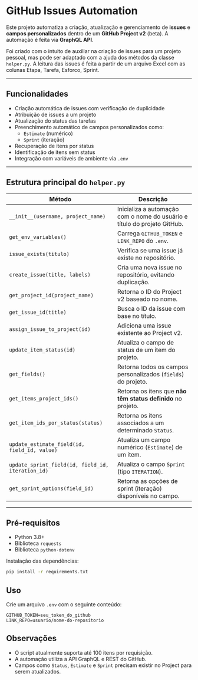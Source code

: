 # GitHub Issues Automation

Este projeto automatiza a criação, atualização e gerenciamento de **issues** e **campos personalizados** dentro de um **GitHub Project v2** (beta). A automação é feita via **GraphQL API**.

Foi criado com o intuito de auxiliar na criação de issues para um projeto pessoal, mas pode ser adaptado com a ajuda dos métodos da classe `helper.py`. A leitura das issues é feita a partir de um arquivo Excel com as colunas Etapa, Tarefa, Esforco, Sprint. 

---

## Funcionalidades

- Criação automática de issues com verificação de duplicidade
- Atribuição de issues a um projeto
- Atualização do status das tarefas
- Preenchimento automático de campos personalizados como:
  - `Estimate` (numérico)
  - `Sprint` (iteração)
- Recuperação de itens por status
- Identificação de itens sem status
- Integração com variáveis de ambiente via `.env`

---

## Estrutura principal do `helper.py`

| Método                            | Descrição                                                                 |
|----------------------------------|---------------------------------------------------------------------------|
| `__init__(username, project_name)`| Inicializa a automação com o nome do usuário e título do projeto GitHub. |
| `get_env_variables()`            | Carrega `GITHUB_TOKEN` e `LINK_REPO` do `.env`.                          |
| `issue_exists(titulo)`          | Verifica se uma issue já existe no repositório.                          |
| `create_issue(title, labels)`    | Cria uma nova issue no repositório, evitando duplicação.                |
| `get_project_id(project_name)`   | Retorna o ID do Project v2 baseado no nome.                              |
| `get_issue_id(title)`            | Busca o ID da issue com base no título.                                  |
| `assign_issue_to_project(id)`    | Adiciona uma issue existente ao Project v2.                              |
| `update_item_status(id)`         | Atualiza o campo de status de um item do projeto.                        |
| `get_fields()`                   | Retorna todos os campos personalizados (`fields`) do projeto.            |
| `get_items_project_ids()`        | Retorna os itens que **não têm status definido** no projeto.             |
| `get_item_ids_por_status(status)`| Retorna os itens associados a um determinado `Status`.                   |
| `update_estimate_field(id, field_id, value)` | Atualiza um campo numérico (`Estimate`) de um item.         |
| `update_sprint_field(id, field_id, iteration_id)` | Atualiza o campo `Sprint` (tipo `ITERATION`).       |
| `get_sprint_options(field_id)`   | Retorna as opções de sprint (iteração) disponíveis no campo.             |

---

## Pré-requisitos

- Python 3.8+
- Biblioteca `requests`
- Biblioteca `python-dotenv`

Instalação das dependências:

```bash
pip install -r requirements.txt
```

## Uso

Crie um arquivo `.env` com o seguinte conteúdo:

```env
GITHUB_TOKEN=seu_token_do_github
LINK_REPO=usuario/nome-do-repositorio
```

## Observações

- O script atualmente suporta até 100 itens por requisição.
- A automação utiliza a API GraphQL e REST do GitHub.
- Campos como `Status`, `Estimate` e `Sprint` precisam existir no Project para serem atualizados.
